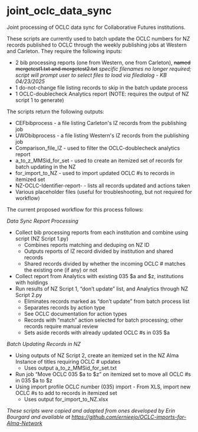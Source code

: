# joint_oclc_data_sync
Joint processing of OCLC data sync for Collaborative Futures institutions.

These scripts are currently used to batch update the OCLC numbers for NZ records published to OCLC through the weekly publishing jobs at Western and Carleton. They require the following inputs:

- 2 bib processing reports (one from Western, one from Carleton), <s>named mergetest1.txt and mergetest2.txt</s> <i>specific filenames no longer required; script will prompt user to select files to load via filedialog - KB 04/23/2025</i>
- 1 do-not-change file listing records to skip in the batch update process
- 1 OCLC-doublecheck Analytics report (NOTE: requires the output of NZ script 1 to generate)

The scripts return the following outputs:

- CEFbibprocess - a file listing Carleton's IZ records from the publishing job
- UWObibprocess - a file listing Western's IZ records from the publishing job
- Comparison_file_IZ - used to filter the OCLC-doublecheck analytics report
- a_to_z_MMSid_for_set - used to create an itemized set of records for batch updating in the NZ
- for_import_to_NZ - used to import updated OCLC #s to records in itemized set
- NZ-OCLC-Identifier-report-<date> - lists all records updated and actions taken
- Various placeholder files (useful for troubleshooting, but not required for workflow)

The current proposed workflow for this process follows:

_Data Sync Report Processing_
- Collect bib processing reports from each institution and combine using script (NZ Script 1.py)
  - Combines reports matching and deduping on NZ ID
  - Outputs reports of IZ record divided by institution and shared records
  - Shared records divided by whether the incoming OCLC # matches the existing one (if any) or not
- Collect report from Analytics with existing 035 $a and $z, institutions with holdings
- Run results of NZ Script 1, “don’t update” list, and Analytics through NZ Script 2.py
  - Eliminates records marked as “don’t update” from batch process list
  -  Separates records by action type
    -  See OCLC documentation for action types
    -  Records with “match” action selected for batch processing; other records require manual review
    -  Sets aside records with already updated OCLC #s in 035 $a

_Batch Updating Records in NZ_
- Using outputs of NZ Script 2, create an itemized set in the NZ Alma Instance of titles requiring OCLC # updates
  - Uses output a_to_z_MMSid_for_set.txt
- Run job “Move OCLC 035 $a to $z” on itemized set to move all OCLC #s in 035 $a to $z
- Using import profile OCLC number (035) import - From XLS, import new OCLC #s to add to records in itemized set
  - Uses output for_import_to_NZ.xlsx

_These scripts were copied and adapted from ones developed by Erin Bourgard and available at https://github.com/ernieejo/OCLC-imports-for-Alma-Network_
